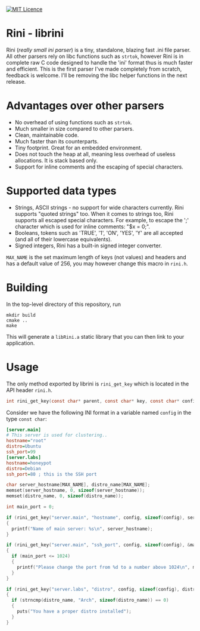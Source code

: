 [![MIT Licence](https://badges.frapsoft.com/os/mit/mit.svg?v=103)](https://opensource.org/licenses/mit-license.php)

# Rini - librini
Rini (*really small ini parser*) is a tiny, standalone, blazing fast .ini file parser. All other parsers rely on libc functions such as `strtok`, however Rini is in complete raw C code designed to handle the 'ini' format thus is much faster and efficient. This is the first parser I've made completely from scratch, feedback is welcome. I'll be removing the libc helper functions in the next release.

# Advantages over other parsers
- No overhead of using functions such as `strtok`.
- Much smaller in size compared to other parsers.
- Clean, maintainable code.
- Much faster than its counterparts.
- Tiny footprint. Great for an embedded environment.
- Does not touch the heap at all, meaning less overhead of useless allocations. It is stack based only.
- Support for inline comments and the escaping of special characters.

# Supported data types
- Strings, ASCII strings - no support for wide characters currently. Rini supports "quoted strings" too. When it comes to strings too, Rini supports all escaped special characters. For example, to escape the ';' character which is used for inline comments: "$x = 0\;".
- Booleans, tokens such as 'TRUE', '1', 'ON', 'YES', 'Y' are all accepted (and all of their lowercase equivalents).
- Signed integers, Rini has a built-in signed integer converter.

`MAX_NAME` is the set maximum length of keys (not values) and headers and has a default value of 256, you may however change this macro in `rini.h`.

# Building

In the top-level directory of this repository, run

```
mkdir build
cmake ..
make
```

This will generate a `libRini.a` static library that you can then link to your application.

# Usage

The only method exported by librini is `rini_get_key` which is located in the API header `rini.h`.

```C
int rini_get_key(const char* parent, const char* key, const char* config, unsigned config_size, const void* out, unsigned out_size, value_types_t type)
```

Consider we have the following INI format in a variable named `config` in the type `const char`:
```ini
[server.main]
# This server is used for clustering..
hostname="root"
distro=Ubuntu
ssh_port=99
[server.labs]
hostname=honeypot
distro=Debian
ssh_port=80 ; this is the SSH port
```

```C
char server_hostname[MAX_NAME], distro_name[MAX_NAME];
memset(server_hostname, 0, sizeof(server_hostname));
memset(distro_name, 0, sizeof(distro_name));

int main_port = 0;

if (rini_get_key("server.main", "hostname", config, sizeof(config), server_hostname, sizeof(server_hostname), STRING_VAL))
{
  printf("Name of main server: %s\n", server_hostname);
}

if (rini_get_key("server.main", "ssh_port", config, sizeof(config), &main_port, sizeof(main_port), INT_VAL))
{
  if (main_port <= 1024)
  {
    printf("Please change the port from %d to a number above 1024\n", main_port);
  }
}

if (rini_get_key("server.labs", "distro", config, sizeof(config), distro_name, sizeof(distro_name), STRING_VAL))
{
  if (strncmp(distro_name, "Arch", sizeof(distro_name)) == 0)
  {
    puts("You have a proper distro installed");
  }
}
```
